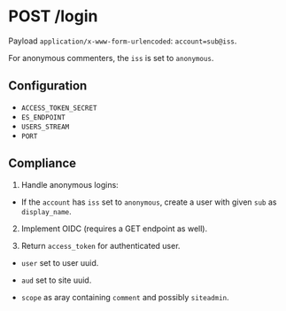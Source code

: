 POST /login
===========

Payload `application/x-www-form-urlencoded`: `account=sub@iss`.

For anonymous commenters, the `iss` is set to `anonymous`.


Configuration
-------------

* `ACCESS_TOKEN_SECRET`
* `ES_ENDPOINT`
* `USERS_STREAM`
* `PORT`



Compliance
----------

1. Handle anonymous logins:

  * If the `account` has `iss` set to `anonymous`, create a user with given
    `sub` as `display_name`.

2. Implement OIDC (requires a GET endpoint as well).

3. Return `access_token` for authenticated user.

  * `user` set to user uuid.

  * `aud` set to site uuid.

  * `scope` as aray containing `comment` and possibly `siteadmin`.
